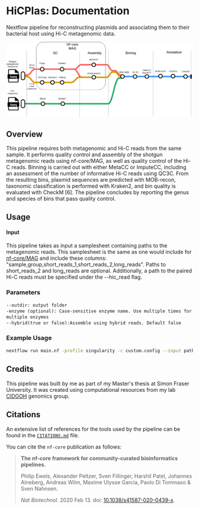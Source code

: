 # HiCPlas: Documentation

Nextflow pipeline for reconstructing plasmids and associating them to their bacterial host using Hi-C metagenomic data.

<img src="../assets/HiCPlas_workflow_diagram.png" align="centre" width="700"/>

## Overview
This pipeline requires both metagenomic and Hi-C reads from the same sample. It performs quality control and assembly of the shotgun metagenomic reads using nf-core/MAG, as well as quality control of the Hi-C reads. Binning is carried out with either MetaCC or ImputeCC, including an assessment of the number of informative Hi-C reads using QC3C. From the resulting bins, plasmid sequences are predicted with MOB-recon, taxonomic classification is performed with Kraken2, and bin quality is evaluated with CheckM [6]. The pipeline concludes by reporting the genus and species of bins that pass quality control.
## Usage

#### Input
This pipeline takes as input a samplesheet containing paths to the metagenomic reads. This samplesheet is the same as one would include for [nf-core/MAG](https://nf-co.re/mag/2.5.4/docs/usage/) and include these columns: "sample,group,short_reads_1,short_reads_2,long_reads". Paths to short_reads_2 and long_reads are optional. Additionally, a path to the paired Hi-C reads must be specified under the --hic_read flag. 

### Parameters
```
--outdir: output folder
-enzyme (optional): Case-sensitive enzyme name. Use multiple times for multiple enzymes 
--hybrid(true or false):Assemble using hybrid reads. Default false
```

### Example Usage


```sh
nextflow run main.nf -profile singularity -c custom.config --input path_to_samplesheet.csv --outdir HiCPlas_results --hic_read "path_to_hic_read/sample_{1,2}.fastq.gz
```

## Credits

This pipeline was built by me as part of my Master's thesis at Simon Fraser University. It was created using computational resources from my lab [CIDGOH](https://cidgoh.ca) genomics group.

<!--

## Contributions and Support

If you would like to contribute to this pipeline, please see the [contributing guidelines](.github/CONTRIBUTING.md).

For further information or help, don't hesitate to get in touch on the [Slack `#bacpaq` channel](https://nfcore.slack.com/channels/bacpaq) (you can join with [this invite](https://nf-co.re/join/slack)).
-->

## Citations

An extensive list of references for the tools used by the pipeline can be found in the [`CITATIONS.md`](CITATIONS.md) file.

You can cite the `nf-core` publication as follows:

> **The nf-core framework for community-curated bioinformatics pipelines.**
>
> Philip Ewels, Alexander Peltzer, Sven Fillinger, Harshil Patel, Johannes Alneberg, Andreas Wilm, Maxime Ulysse Garcia, Paolo Di Tommaso & Sven Nahnsen.
>
> _Nat Biotechnol._ 2020 Feb 13. doi: [10.1038/s41587-020-0439-x](https://dx.doi.org/10.1038/s41587-020-0439-x).
